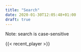```yaml
---
title: "Search"
date: 2020-01-30T12:05:48+01:00
draft: true
---
```


Note: search is case-sensitive

{{< recent_player >}}
